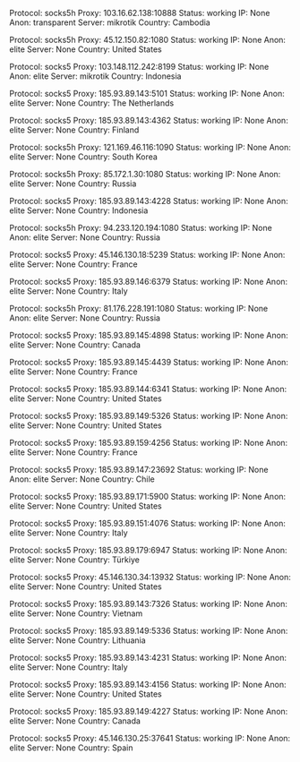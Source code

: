 Protocol: socks5h
Proxy: 103.16.62.138:10888
Status: working
IP: None
Anon: transparent
Server: mikrotik
Country: Cambodia

Protocol: socks5h
Proxy: 45.12.150.82:1080
Status: working
IP: None
Anon: elite
Server: None
Country: United States

Protocol: socks5
Proxy: 103.148.112.242:8199
Status: working
IP: None
Anon: elite
Server: mikrotik
Country: Indonesia

Protocol: socks5
Proxy: 185.93.89.143:5101
Status: working
IP: None
Anon: elite
Server: None
Country: The Netherlands

Protocol: socks5
Proxy: 185.93.89.143:4362
Status: working
IP: None
Anon: elite
Server: None
Country: Finland

Protocol: socks5h
Proxy: 121.169.46.116:1090
Status: working
IP: None
Anon: elite
Server: None
Country: South Korea

Protocol: socks5h
Proxy: 85.172.1.30:1080
Status: working
IP: None
Anon: elite
Server: None
Country: Russia

Protocol: socks5
Proxy: 185.93.89.143:4228
Status: working
IP: None
Anon: elite
Server: None
Country: Indonesia

Protocol: socks5h
Proxy: 94.233.120.194:1080
Status: working
IP: None
Anon: elite
Server: None
Country: Russia

Protocol: socks5
Proxy: 45.146.130.18:5239
Status: working
IP: None
Anon: elite
Server: None
Country: France

Protocol: socks5
Proxy: 185.93.89.146:6379
Status: working
IP: None
Anon: elite
Server: None
Country: Italy

Protocol: socks5h
Proxy: 81.176.228.191:1080
Status: working
IP: None
Anon: elite
Server: None
Country: Russia

Protocol: socks5
Proxy: 185.93.89.145:4898
Status: working
IP: None
Anon: elite
Server: None
Country: Canada

Protocol: socks5
Proxy: 185.93.89.145:4439
Status: working
IP: None
Anon: elite
Server: None
Country: France

Protocol: socks5
Proxy: 185.93.89.144:6341
Status: working
IP: None
Anon: elite
Server: None
Country: United States

Protocol: socks5
Proxy: 185.93.89.149:5326
Status: working
IP: None
Anon: elite
Server: None
Country: United States

Protocol: socks5
Proxy: 185.93.89.159:4256
Status: working
IP: None
Anon: elite
Server: None
Country: France

Protocol: socks5
Proxy: 185.93.89.147:23692
Status: working
IP: None
Anon: elite
Server: None
Country: Chile

Protocol: socks5
Proxy: 185.93.89.171:5900
Status: working
IP: None
Anon: elite
Server: None
Country: United States

Protocol: socks5
Proxy: 185.93.89.151:4076
Status: working
IP: None
Anon: elite
Server: None
Country: Italy

Protocol: socks5
Proxy: 185.93.89.179:6947
Status: working
IP: None
Anon: elite
Server: None
Country: Türkiye

Protocol: socks5
Proxy: 45.146.130.34:13932
Status: working
IP: None
Anon: elite
Server: None
Country: United States

Protocol: socks5
Proxy: 185.93.89.143:7326
Status: working
IP: None
Anon: elite
Server: None
Country: Vietnam

Protocol: socks5
Proxy: 185.93.89.149:5336
Status: working
IP: None
Anon: elite
Server: None
Country: Lithuania

Protocol: socks5
Proxy: 185.93.89.143:4231
Status: working
IP: None
Anon: elite
Server: None
Country: Italy

Protocol: socks5
Proxy: 185.93.89.143:4156
Status: working
IP: None
Anon: elite
Server: None
Country: United States

Protocol: socks5
Proxy: 185.93.89.149:4227
Status: working
IP: None
Anon: elite
Server: None
Country: Canada

Protocol: socks5
Proxy: 45.146.130.25:37641
Status: working
IP: None
Anon: elite
Server: None
Country: Spain

